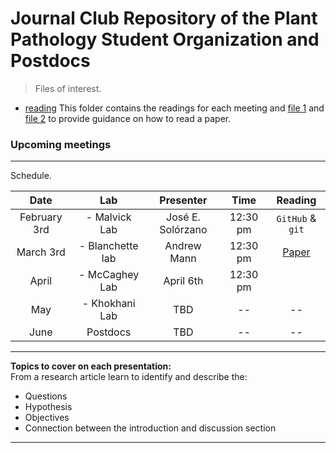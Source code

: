 # Journal Club Repository of the Plant Pathology Student Organization and Postdocs  

> Files of interest.  

- [reading](https://github.com/jsolorzano734/journalClubPPSO/tree/main/reading) This folder contains the readings for each meeting and [file 1](https://github.com/jsolorzano734/journalClubPPSO/blob/main/reading/How%20to%20read%20a%20paper%20worksheet%20SouthPF%2002092015.docx) and [file 2](https://github.com/jsolorzano734/journalClubPPSO/blob/main/reading/How%20to%20read%20a%20paper.pdf) to provide guidance on how to read a paper.  

### Upcoming meetings  
---   
Schedule.    

| Date | Lab | Presenter | Time | Reading |  
| :----: | :---: | :---: | :---: | :---: |  
| February 3rd | - Malvick Lab | José E. Solórzano | 12:30 pm | `GitHub` & `git` |    
| March 3rd | - Blanchette lab | Andrew Mann | 12:30 pm | [Paper](https://github.com/jsolorzano734/journalClubPPSO/blob/main/reading/Karst%20et%20al.%202023.pdf) |   
| April | - McCaghey Lab | April 6th | 12:30 pm | | [Paper] (https://github.com/journalClubPPSO/reading/April_6_2023_McCagHey_Lab/Webster et al. 2022.pdf) | 
| May | - Khokhani Lab | TBD | -- | -- |   
| June | Postdocs | TBD | -- | -- |   

---  

**Topics to cover on each presentation:**  
From a research article learn to identify and describe the:  
 - Questions  
 - Hypothesis  
 - Objectives  
 - Connection between the introduction and discussion section  

---  
